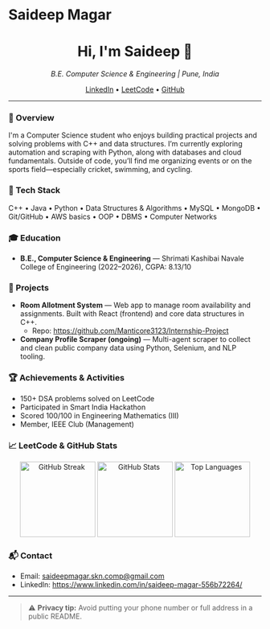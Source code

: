 # Saideep Magar

<!-- Profile README for Manticore3123 -->
<div align="center">
  <h1>Hi, I'm Saideep 👋</h1>
  <p><em>B.E. Computer Science & Engineering | Pune, India</em></p>
  <p>
    <a href="https://www.linkedin.com/in/saideep-magar-556b72264/">LinkedIn</a> •
    <a href="https://leetcode.com/u/Manticore03/">LeetCode</a> •
    <a href="https://github.com/Manticore3123">GitHub</a>
  </p>
</div>

---

### 🚀 Overview
I'm a Computer Science student who enjoys building practical projects and solving problems with C++ and data structures. 
I’m currently exploring automation and scraping with Python, along with databases and cloud fundamentals. 
Outside of code, you’ll find me organizing events or on the sports field—especially cricket, swimming, and cycling.

### 🧰 Tech Stack
C++ • Java • Python • Data Structures & Algorithms • MySQL • MongoDB • Git/GitHub • AWS basics • OOP • DBMS • Computer Networks

### 🎓 Education
- **B.E., Computer Science & Engineering** — Shrimati Kashibai Navale College of Engineering (2022–2026), CGPA: 8.13/10

### 🧩 Projects
- **Room Allotment System** — Web app to manage room availability and assignments. Built with React (frontend) and core data structures in C++.
  - Repo: https://github.com/Manticore3123/Internship-Project
- **Company Profile Scraper (ongoing)** — Multi-agent scraper to collect and clean public company data using Python, Selenium, and NLP tooling.

### 🏆 Achievements & Activities
- 150+ DSA problems solved on LeetCode
- Participated in Smart India Hackathon
- Scored 100/100 in Engineering Mathematics (III)
- Member, IEEE Club (Management)

### 📈 LeetCode & GitHub Stats
<!-- GitHub stats cards (they render via external services when used on GitHub) -->
<div align="center">

<!-- GitHub Streak -->
<img src="https://streak-stats.demolab.com?user=Manticore3123" alt="GitHub Streak" height="150"/>

<!-- GitHub Stats -->
<img src="https://github-readme-stats.vercel.app/api?username=Manticore3123&show_icons=true" alt="GitHub Stats" height="150"/>

<!-- Top Languages -->
<img src="https://github-readme-stats.vercel.app/api/top-langs/?username=Manticore3123&layout=compact" alt="Top Languages" height="150"/>

</div>

### 📬 Contact
- Email: saideepmagar.skn.comp@gmail.com
- LinkedIn: https://www.linkedin.com/in/saideep-magar-556b72264/

---

> ⚠️ **Privacy tip:** Avoid putting your phone number or full address in a public README.
